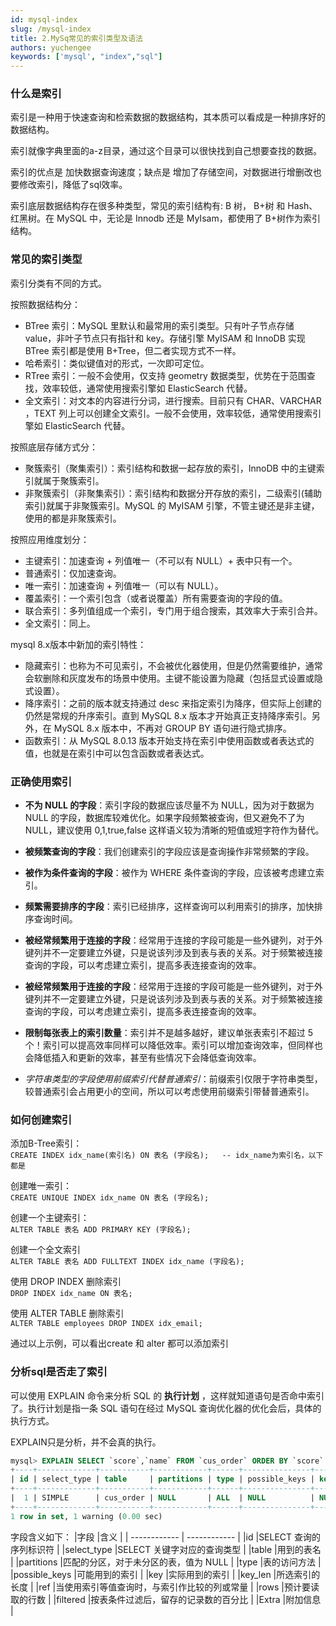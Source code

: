 ```yaml
---
id: mysql-index
slug: /mysql-index
title: 2.MySq常见的索引类型及语法
authors: yuchengee
keywords: ['mysql', "index","sql"]
---
```


### 什么是索引
索引是一种用于快速查询和检索数据的数据结构，其本质可以看成是一种排序好的数据结构。

索引就像字典里面的a-z目录，通过这个目录可以很快找到自己想要查找的数据。

索引的优点是 加快数据查询速度；缺点是 增加了存储空间，对数据进行增删改也要修改索引，降低了sql效率。

索引底层数据结构存在很多种类型，常见的索引结构有: B 树， B+树 和 Hash、红黑树。在 MySQL 中，无论是 Innodb 还是 MyIsam，都使用了 B+树作为索引结构。

### 常见的索引类型
索引分类有不同的方式。

按照数据结构分：
- BTree 索引：MySQL 里默认和最常用的索引类型。只有叶子节点存储 value，非叶子节点只有指针和 key。存储引擎 MyISAM 和 InnoDB 实现 BTree 索引都是使用 B+Tree，但二者实现方式不一样。
- 哈希索引：类似键值对的形式，一次即可定位。
- RTree 索引：一般不会使用，仅支持 geometry 数据类型，优势在于范围查找，效率较低，通常使用搜索引擎如 ElasticSearch 代替。
- 全文索引：对文本的内容进行分词，进行搜索。目前只有 CHAR、VARCHAR ，TEXT 列上可以创建全文索引。一般不会使用，效率较低，通常使用搜索引擎如 ElasticSearch 代替。

按照底层存储方式分：
- 聚簇索引（聚集索引）：索引结构和数据一起存放的索引，InnoDB 中的主键索引就属于聚簇索引。
- 非聚簇索引（非聚集索引）：索引结构和数据分开存放的索引，二级索引(辅助索引)就属于非聚簇索引。MySQL 的 MyISAM 引擎，不管主键还是非主键，使用的都是非聚簇索引。


按照应用维度划分：
- 主键索引：加速查询 + 列值唯一（不可以有 NULL）+ 表中只有一个。
- 普通索引：仅加速查询。
- 唯一索引：加速查询 + 列值唯一（可以有 NULL）。
- 覆盖索引：一个索引包含（或者说覆盖）所有需要查询的字段的值。
- 联合索引：多列值组成一个索引，专门用于组合搜索，其效率大于索引合并。
- 全文索引：同上。

mysql 8.x版本中新加的索引特性：
- 隐藏索引：也称为不可见索引，不会被优化器使用，但是仍然需要维护，通常会软删除和灰度发布的场景中使用。主键不能设置为隐藏（包括显式设置或隐式设置）。
- 降序索引：之前的版本就支持通过 desc 来指定索引为降序，但实际上创建的仍然是常规的升序索引。直到 MySQL 8.x 版本才开始真正支持降序索引。另外，在 MySQL 8.x 版本中，不再对 GROUP BY 语句进行隐式排序。
- 函数索引：从 MySQL 8.0.13 版本开始支持在索引中使用函数或者表达式的值，也就是在索引中可以包含函数或者表达式。



### 正确使用索引
- **不为 NULL 的字段**：索引字段的数据应该尽量不为 NULL，因为对于数据为 NULL 的字段，数据库较难优化。如果字段频繁被查询，但又避免不了为 NULL，建议使用 0,1,true,false 这样语义较为清晰的短值或短字符作为替代。
- **被频繁查询的字段**：我们创建索引的字段应该是查询操作非常频繁的字段。
- **被作为条件查询的字段**：被作为 WHERE 条件查询的字段，应该被考虑建立索引。
- **频繁需要排序的字段**：索引已经排序，这样查询可以利用索引的排序，加快排序查询时间。
- **被经常频繁用于连接的字段**：经常用于连接的字段可能是一些外键列，对于外键列并不一定要建立外键，只是说该列涉及到表与表的关系。对于频繁被连接查询的字段，可以考虑建立索引，提高多表连接查询的效率。

- **被经常频繁用于连接的字段**：经常用于连接的字段可能是一些外键列，对于外键列并不一定要建立外键，只是说该列涉及到表与表的关系。对于频繁被连接查询的字段，可以考虑建立索引，提高多表连接查询的效率。
- **限制每张表上的索引数量**：索引并不是越多越好，建议单张表索引不超过 5 个！索引可以提高效率同样可以降低效率。索引可以增加查询效率，但同样也会降低插入和更新的效率，甚至有些情况下会降低查询效率。
- *字符串类型的字段使用前缀索引代替普通索引*：前缀索引仅限于字符串类型，较普通索引会占用更小的空间，所以可以考虑使用前缀索引带替普通索引。

### 如何创建索引
 添加B-Tree索引：  
    `CREATE INDEX idx_name(索引名) ON 表名 (字段名);   -- idx_name为索引名，以下都是`  

创建唯一索引：  
    `CREATE UNIQUE INDEX idx_name ON 表名 (字段名);`  

创建一个主键索引：  
    `ALTER TABLE 表名 ADD PRIMARY KEY (字段名);`  
    
创建一个全文索引  
    `ALTER TABLE 表名 ADD FULLTEXT INDEX idx_name (字段名);`  
    
使用 DROP INDEX 删除索引  
    `DROP INDEX idx_name ON 表名;`

使用 ALTER TABLE 删除索引  
    `ALTER TABLE employees DROP INDEX idx_email;`

通过以上示例，可以看出create 和 alter 都可以添加索引


### 分析sql是否走了索引
可以使用 EXPLAIN 命令来分析 SQL 的 **执行计划** ，这样就知道语句是否命中索引了。执行计划是指一条 SQL 语句在经过 MySQL 查询优化器的优化会后，具体的执行方式。

EXPLAIN只是分析，并不会真的执行。
```sql
mysql> EXPLAIN SELECT `score`,`name` FROM `cus_order` ORDER BY `score` DESC;
+----+-------------+-----------+------------+------+---------------+------+---------+------+--------+----------+----------------+
| id | select_type | table     | partitions | type | possible_keys | key  | key_len | ref  | rows   | filtered | Extra          |
+----+-------------+-----------+------------+------+---------------+------+---------+------+--------+----------+----------------+
|  1 | SIMPLE      | cus_order | NULL       | ALL  | NULL          | NULL | NULL    | NULL | 997572 |   100.00 | Using filesort |
+----+-------------+-----------+------------+------+---------------+------+---------+------+--------+----------+----------------+
1 row in set, 1 warning (0.00 sec)
```

字段含义如下：
|字段   |含义   |
| ------------ | ------------ |
|id   |SELECT 查询的序列标识符   |
|select_type  |SELECT 关键字对应的查询类型   |
|table   |用到的表名   |
|partitions   |匹配的分区，对于未分区的表，值为 NULL   |
|type   |表的访问方法   |
|possible_keys   |可能用到的索引   |
|key   |实际用到的索引   |
|key_len   |所选索引的长度   |
|ref   |当使用索引等值查询时，与索引作比较的列或常量   |
|rows   |预计要读取的行数   |
|filtered   |按表条件过滤后，留存的记录数的百分比   |
|Extra   |附加信息   |